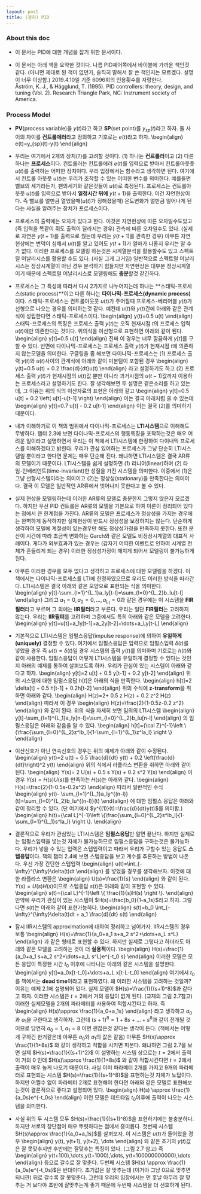 ```yaml
---
layout: post
title: (정리) PID
---
```


### About this doc 
- 이 문서는 PID에 대한 개념을 잡기 위한 문서이다. 

- 이 문서는 아래 책을 요약한 것이다. 나름 PID제어쪽에서 바이블에 가까운 책인것 같다. (아니면 제대로 된 책이 없던가, 솔직히 말해서 잘 쓴 책인지는 모르겠다. 설명이 너무 이상함.) 2019.4.10일 기준 6096회의 인용횟수를 자랑한다. <br/>
Åström, K. J., \& Hägglund, T. (1995). PID controllers: theory, design, and tuning (Vol. 2). Research Triangle Park, NC: Instrument society of America.

### Process Model 

- **PV**(process variable)을 $y(t)$라고 하고 **SP**(set point)를 $y_{sp}(t)$라고 하자. 둘 사이의 차이를 **컨트롤에러**라고 정의하고 기호로는 $e(t)$라고 하자.
\begin{align}
e(t)=y_{sp}(t)-y(t)
\end{align}

- 우리는 여기에서 2개의 장치(?)를 고려할 것이다. (1) 하나는 **컨르롤러**이고 (2) 다른 하나는 **프로세스**이다. 컨트롤러는 컨트롤에러 $e(t)$를 입력으로 받아서 컨트롤아웃풋 $u(t)$를 출력하는 어떠한 장치이다. 우리 입장에서는 함수라고 생각하면 된다. 여기에서 컨트롤 아웃풋 $u(t)$는 우리가 조작할 수 있는 어떠한 변수를 의미한다. 예를들면 벨브의 세기라든가, 팬의세기와 같은것들이 $u(t)$로 측정된다.  프로세스는 컨트롤아웃풋 $u(t)$를 입력으로 받아서 **일정시간 뒤에** $y(t+1)$을 출력한다. 이건 자연현상이다. 즉 밸브를 얼만큼 열었을때($u(t)$가 정해졌을때) 온도변화가 얼만큼 일어나게 된다는 사실을 알려주는 장치가 프로세스이다.  

- 프로세스의 출력에는 오차가 있다고 한다. 이것은 자연현상에 따른 오차일수도있고 (즉 입력을 똑같이 줘도 출력이 달라지는 경우) 관측에 따른 오차일수도 있다. (실제로 자연은 $y(t+1)$를 출력으로 줬는데 우리는 $\tilde y(t+1)$를 관측한 경우) 아무튼 자연현상에는 변덕이 심해서 $u(t)$를 알고 있어도 $y(t+1)$가 얼마가 나올지 우리는 알 수가 없다. 이러한 프로세스를 모델링 하는것은 시계열분석을 활용할수도 있고 스펙트럴 어날리시스를 활용할 수도 있다. (사실 그게 그거임) 일반적으로 스펙트럴 어날리시스는 정상시계열이 아닌 경우 분석하기 힘들지만 자연현상은 대부분 정상시계열이기 때문에 스펙트럴 어날리시스로 모델링해도 **충분**할것 같긴하다. 

- 프로세스는 그 특성에 따라서 다시 2가지로 나누어지는데 하나는 **스태틱-프로세스(static process)**이고 다른 하나는 **다이나믹-프로세스(dynamic process)** 이다. 스태틱-프로세스는 컨트롤아웃풋 $u(t)$가 주어질때 프로세스-베리어블 $y(t)$가 선형으로 나오는 경우를 의미하는것 같다. 예컨데 $u(t)$와 $y(t)$간에 아래와 같은 관계식이 성립한다면 스태틱-프로세스이다.
\begin{align}
y(t)=0.5 u(t) 
\end{align}
스태틱-프로세스의 특징은 프로세스 출력 $y(t)$는 오직 현재시점 $t$의 프로세스 입력 $u(t)$에만 의존한다는 것이다. 위의식을 이산형으로 표현하면 아래와 같이 된다. 
\begin{align}
y[t]=0.5 u[t]
\end{align}
진짜 이 경우는 너무 깔끔하게 $y[t]$를 구할 수 있다. 반면에 다이나믹-프로세스는 프로세스 출력 $y(t)$가 현재시점 $t$에 의존하지 않는모델을 의미한다. 구글링을 좀 해보면 다이나믹-프로세스는 (1) 프로세스 출력 $y(t)$와 $u(t)$사이의 관계식에 아래와 같이 미분텀이 포함된 경우 
\begin{align}
y(t)=0.5 u(t) + 0.2 \frac{d}{dt}u(t)
\end{align}
라고 설명하기도 하고 (2) 프로세스 출력 $y(t)$가 현재시점의 $u(t)$값 뿐만 아니라 과거시점의 $u(t-1)$값까지 이용하는 프로세스라고 설명하기도 한다. 잘 생각해보면 두 설명은 같은소리를 하고 있는데, 그 이유는 위의 식의 이산자료의 표현은 아래와 같고 
\begin{align}
y[t]=0.5 u[t] + 0.2 \left( u[t]-u[t-1] \right) 
\end{align}
이는 결국 아래처럼 쓸 수 있는데 
\begin{align}
y[t]=0.7 u[t] - 0.2 u[t-1] 
\end{align}
이는 결국 (2)를 의미하기 때문이다. 

- 내가 이해하기로 이 책의 범위에서 다이나믹-프로세스는 **LTI시스템**으로 이해해도 무방하다. 챕터 2.3에 보면 다이나믹-프로세스의 행동특징을 포착하는것은 매우 어려운 일이라고 설명하면서 우리는 이 책에서 LTI시스템에 한정하여 다이내믹 프로세스를 이해하겠다고 밝힌다. 우리가 관심 있어하는 프로세스가 그냥 단순히 LTI시스템일 뿐이라고 한다면 문제는 매우 단순해 진다. 왜냐하면 LTI시스템은 결국 AR류의 모델이기 때문이다. LTI시스템을 쉽게 설명하면 (1) 리니어(linear)하며 (2) 타임-인배리언트(time-invariant)한 성질을 가진 시스템을 의미한다. 이중에서 (1)은 그냥 선형시스템이라는 의미이고 (2)는 정상성(stationary)을 만족한다는 의미이다. 결국 이 모델은 일반적인 AR류에서 벗어나지 못한다고 볼 수 있다. 

- 실제 현상을 모델링하는데 이러한 AR류의 모델로 충분한지 그렇지 않은지 모르겠다. 하지만 우선 PID 컨트롤은 AR류의 모델을 기본으로 하여 이론이 정리되어 있다는 점에서 큰 한계점을 가진다. AR류의 모델은 프로세스가 정상성을 가지는 경우에는 완벽하게 동작하지만 실제현상이 반드시 정상성을 보장하지는 않는다. 단순하게 생각하여 모델에 계절성이 있는경우만 해도 정상성가정을 만족하지 못한다. 또한 분산이 시간에 따라 조금씩 변화하는 Garch와 같은 모델도 비정상시계열의 대표적 사례이다. 게다가 외부효과가 있는 경우는 (갑자기 어떠한 이벤트로 인하여 시계열 전체가 흔들리게 되는 경우) 이러한 정상성가정이 깨지게 되어서 모델링이 불가능하게 된다. 

- 아무튼 이러한 경우를 모두 없다고 생각하고 프로세스에 대한 모델링을 하겠다. 이 책에서는 다이나믹-프로세스를 LTI에 한정하였으므로 우리도 이러한 방식을 따라간다. LTI시스템은 결국 아래와 같은 모양으로 표현되는 식을 의미한다. 
\begin{align}
y[t]-\sum_{l=1}^{L_1}a_ly[t-l]=\sum_{l=0}^{L_2}b_lu[t-l]
\end{align}
그리고 $a_1=0,a_2=0,\dots,a_{L_1}=0$과 같은 경우에는 이 시스템을 **FIR필터**라고 부르며 그 외에는 **IIR필터**라고 부른다. 우리는 일단 **FIR필터**는 고려하지 않는다. 우리는 **IIR필터**를 고려하며 그중에서도 특히 아래와 같은 모델을 고려한다. 
\begin{align}
y[t]=u[t]+a_1y[t-1]+a_2y[t-2]+\dots+a_Ly[t-L]
\end{align}

- 기본적으로 LTI시스템은 임펄스응답(impulse response)에 의하여 **유일하게(uniquely)** 결정할 수 있다. 여기에서 임펄스응답은 입력으로 임펄스입력 $\delta(t)$를 넣었을 경우 즉 $u(t)=\delta(t)$일 경우 시스템의 출력 $y(t)$를 의미하며 기호로는 $h(t)$와 같이 사용한다. 임펄스응답이 어떻게 LTI시스템을 유일하게 결정할 수 있다는 것인지 아래의 예제를 통하여 살펴보도록 하자. 우리가 관심이 있는 시스템이 아래와 같다고 하자. 
\begin{align}
y[t]=2 u[t] + 0.5 y[t-1] + 0.2 y[t-2]
\end{align}
위의 시스템에 대한 임펄스응답 $h[t]$은 아래의 식을 만족한다. 
\begin{align}
h[t]=2 \delta[t] + 0.5 h[t-1] + 0.2h[t-2]
\end{align}
위의 수식에 **z-transform**을 취하면 아래와 같다. 
\begin{align}
H(z)=2+ 0.5 z H(z) + 0.2 z^2 H(z)
\end{align}
따라서 이 경우 
\begin{align}
H(z)=\frac{2}{1-0.5z-0.2 z^2}
\end{align}
와 같이 된다. 위의 식을 자세히 보면 임의의 LTI시스템 
\begin{align}
y[t]-\sum_{l=1}^{L_1}a_ly[n-l]=\sum_{l=0}^{L_2}b_lu[n-l]
\end{align}
의 임펄스응답은 아래와 같음을 알 수 있다. 
\begin{align}
h[t]={\cal Z}^{-1}\left \\{\frac{\sum_{l=0}^{L_2}z^lb_l}{1-\sum_{l=1}^{L_1}z^la_l} \right \\}
\end{align}

- 이산신호가 아닌 연속신호의 경우는 위의 예제가 아래와 같이 수정된다. 
\begin{align}
y(t)=2 u(t) + 0.5 \frac{d}{dt} y(t) +  0.2 \left(\frac{d}{dt}\right)^2 y(t)
\end{align}
위의 식에서 라플라스 변환을 취하면 아래와 같이 된다. 
\begin{align}
Y(s)= 2 U(s) + 0.5 s Y(s) + 0.2 s^2 Y(s)
\end{align}
이 경우 $Y(s)=H(s)U(s)$를 만족하는 $H(s)$는 아래와 같다. 
\begin{align}
H(s)=\frac{2}{1-0.5s-0.2s^2}
\end{align}
따라서 일반적인 수식 
\begin{align}
y(t)- \sum_{l=1}^{L_1}a_ly^{(n-l)}(t)=\sum_{l=0}^{L_2}b_lu^{(n-l)}(t)
\end{align}
에 대한 임펄스 응답은 아래와 같이 정리할 수 있다. (단 여기에서 $y^{(1)}(t)=\frac{d}{dt}y(t)$를 의미함.) 
\begin{align}
h(t)={\cal L}^{-1}\left \\{\frac{\sum_{l=0}^{L_2}s^lb_l}{1-\sum_{l=1}^{L_1}s^la_l} \right \\}.
\end{align}

- 결론적으로 우리가 관심있는 LTI시스템은 **임펄스응답**만 알면 끝난다. 하지만 실제로는 입펄스입력을 넣는것 자체가 불가능하므로 임펄스응답을 구하는것은 불가능하다. 우리가 넣을 수 있는 입력은 스텝입력이고 따라서 우리가 구할수 있는 응답도 **스텝응답**이다. 책의 챕터 2.4에 보면 스텝응답을 보고 계수를 추론하는 방법이 나온다. 우선 가장 간단한 스텝입력 
\begin{align}
u(t)=\int_{-\infty}^{\infty}\delta(t)dt
\end{align}
를 넣었을 경우를 생각해보자. 이것에 대한 라플라스 변환은 
\begin{align}
U(s)=\frac{1}{s}
\end{align}
와 같이 된다. $Y(s)=U(s)H(s)$이므로 스텝응답 $s(t)$은 아래와 같이 표현할 수 있다. 
\begin{align}
s(t)={\cal L}^{-1}\left \\{ \frac{1}{s}H(s) \right \\}.
\end{align}
만약에 우리가 관심이 있는 시스템이 $H(s)=\frac{b_0}{1-a_1s}$라고 하자. 그렇다면 $s(t)$는 아래와 같이 표현가능하다. 
\begin{align}
s(t)=b_0 \int_{-\infty}^{\infty}\delta(t)dt + a_1 \frac{d}{dt} s(t)
\end{align}

- 잠시 IIR시스템의 approximation에 대하여 정리하고 넘어가자. IIR시스템의 경우 보통 
\begin{align}
H(s)=\frac{1}{a_0+a_1 s+a_2 s^2+\dots+a_L s^L}
\end{align}
과 같은 형태로 표현할 수 있다. 하지만 실제로 그렇다고 하더라도 아래와 같은 모델을 고려하는 것이 더 **실용적**이다. 
\begin{align}
H(s)=\frac{1}{a_0+a_1 s+a_2 s^2+\dots+a_L s^L}e^{-t_0 s}
\end{align}
이러한 모델은 모든 응답이 특정한 시간 $t_0$ 이후에 나타나는 아래와 같은 시스템을 설명한다. 
\begin{align}
y[t]=a_0x[t-t_0]+\dots+a_L x[t-L-t_0]
\end{align}
여기에서 $t_0$를 책에서는 **dead time**이라고 표현하였다. 왜 이러한 시스템을 고려하는 것일까? 이유는 예제 2.1에 설명되어 있다. 실제 모델이 $H(s)=\frac{1}{(s+1)^8}$과 같다고 하자. 이러한 시스템은 $t=2$에서 거의 응답이 없게 된다. (교재의 그림 2.7참고) 이러한 실제모델을 2개의 파라메터를 사용하여 적합시킨다고 하자. 즉 
\begin{align}
H(s)\approx \frac{1}{a_0+a_1s}
\end{align}
라고 생각하고 $a_0$과 $a_1$을 구한다고 생각하자. 그런데 $(s+1)^8=1+8s+\dots+s^8$과 같이 전개될 것이므로 당연히 $a_0=1$, $a_1=8$ 이면 괜찮은것 같다는 생각이 든다. (책에서는 어떻게 구하긴 한거같은데 아무튼 $a_0$와 $a_1$의 값은 같음) 아무튼 $H(s)\approx \frac{1}{1+8s}$ 와 같이 생각하고 적합을 시키면 피본다. 왜냐하면 그림 2.7을 보면 실제 $H(s)=\frac{1}{(s+1)^2}$ 이 설명하는 시스템 상으로는 $t=2$에서 출력이 거의 $0$ 인데 $H(s)\approx \frac{1}{1+8s}$ 와 같이 적합시킨다면 $t=2$에서 출력이 매우 높게 나오기 때문이다. 사실 이미 파라메터 2개를 가지고 9개의 파라메터로 표현되는 시스템 $H(s)=\frac{1}{(s+1)^8}$을 표현하는것 자체가 노답이다. 하지만 어쩔수 없이 파라메터 2개로 표현해야 한다면 아래와 같은 모델로 표현해보는것이 결론적으로 좋다고 설명되어 있다. 
\begin{align}
H(s) \approx \frac{1}{a_0s}e^{-t_0s}
\end{align}
이런 모델은 데드타임 $t_0$이후에 출력이 나오는 시스템을 의미한다. 

- 사실 위의 두 시스템 모두 $H(s)=\frac{1}{(s+1)^8}$을 표현하기에는 불충분하다. 하지만 서로의 장단점이 매우 뚜렷하다는 점에서 흥미롭다. 첫번째 시스템 $H(s)\approx \frac{1}{a_0+a_1s}$를 살펴보자. 이 시스템은 $u(t)$가 들어왔을 경우 
\begin{align}
y(t), y(t+1), y(t+2), \dots 
\end{align}
와 같은 초기의 $y(t)$값은 잘 못맞추지만 후반에는 잘맞추는 특징이 있다. (그림 2.7 참고) 즉 
\begin{align}
y(t+100),\dots,y(t+1000),\dots, y(t+100000000000),\dots 
\end{align} 
등으로 갈수로 잘 맞춘다. 두번째 시스템 $H(s) \approx \frac{1}{a_0s}e^{-t_0s}$은 반대이다. 초기값은 잘 맞추는데 (이거야 그냥 0으로 맞추면 되니깐) 뒤로 갈수록 잘 못맞춘다. 그런데 우리의 입장에서는 먼 훗날 아무리 잘 맞추는 거 보다야 초반에 잘맞추는게 좋기 때문에 두번째 시스템을 더 선호하게 된다. 


